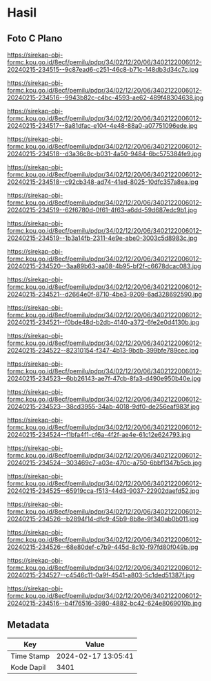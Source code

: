 # Hasil

## Foto C Plano

https://sirekap-obj-formc.kpu.go.id/8ecf/pemilu/pdpr/34/02/12/20/06/3402122006012-20240215-234515--9c87ead6-c251-46c8-b71c-148db3d34c7c.jpg

https://sirekap-obj-formc.kpu.go.id/8ecf/pemilu/pdpr/34/02/12/20/06/3402122006012-20240215-234516--9943b82c-c4bc-4593-ae62-489f48304638.jpg

https://sirekap-obj-formc.kpu.go.id/8ecf/pemilu/pdpr/34/02/12/20/06/3402122006012-20240215-234517--8a81dfac-e104-4e48-88a0-a07751096ede.jpg

https://sirekap-obj-formc.kpu.go.id/8ecf/pemilu/pdpr/34/02/12/20/06/3402122006012-20240215-234518--d3a36c8c-b031-4a50-9484-6bc575384fe9.jpg

https://sirekap-obj-formc.kpu.go.id/8ecf/pemilu/pdpr/34/02/12/20/06/3402122006012-20240215-234518--c92cb348-ad74-41ed-8025-10dfc357a8ea.jpg

https://sirekap-obj-formc.kpu.go.id/8ecf/pemilu/pdpr/34/02/12/20/06/3402122006012-20240215-234519--62f6780d-0f61-4f63-a6dd-59d687edc9b1.jpg

https://sirekap-obj-formc.kpu.go.id/8ecf/pemilu/pdpr/34/02/12/20/06/3402122006012-20240215-234519--1b3a14fb-2311-4e9e-abe0-3003c5d8983c.jpg

https://sirekap-obj-formc.kpu.go.id/8ecf/pemilu/pdpr/34/02/12/20/06/3402122006012-20240215-234520--3aa89b63-aa08-4b95-bf2f-c6678dcac083.jpg

https://sirekap-obj-formc.kpu.go.id/8ecf/pemilu/pdpr/34/02/12/20/06/3402122006012-20240215-234521--d2664e0f-8710-4be3-9209-6ad328692590.jpg

https://sirekap-obj-formc.kpu.go.id/8ecf/pemilu/pdpr/34/02/12/20/06/3402122006012-20240215-234521--f0bde48d-b2db-4140-a372-6fe2e0d4130b.jpg

https://sirekap-obj-formc.kpu.go.id/8ecf/pemilu/pdpr/34/02/12/20/06/3402122006012-20240215-234522--82310154-f347-4b13-9bdb-399bfe789cec.jpg

https://sirekap-obj-formc.kpu.go.id/8ecf/pemilu/pdpr/34/02/12/20/06/3402122006012-20240215-234523--6bb26143-ae7f-47cb-8fa3-d490e950b40e.jpg

https://sirekap-obj-formc.kpu.go.id/8ecf/pemilu/pdpr/34/02/12/20/06/3402122006012-20240215-234523--38cd3955-34ab-4018-9df0-de256eaf983f.jpg

https://sirekap-obj-formc.kpu.go.id/8ecf/pemilu/pdpr/34/02/12/20/06/3402122006012-20240215-234524--f1bfa4f1-cf6a-4f2f-ae4e-61c12e624793.jpg

https://sirekap-obj-formc.kpu.go.id/8ecf/pemilu/pdpr/34/02/12/20/06/3402122006012-20240215-234524--303469c7-a03e-470c-a750-6bbf1347b5cb.jpg

https://sirekap-obj-formc.kpu.go.id/8ecf/pemilu/pdpr/34/02/12/20/06/3402122006012-20240215-234525--65919cca-f513-44d3-9037-22902daefd52.jpg

https://sirekap-obj-formc.kpu.go.id/8ecf/pemilu/pdpr/34/02/12/20/06/3402122006012-20240215-234526--b2894f14-dfc9-45b9-8b8e-9f340ab0b011.jpg

https://sirekap-obj-formc.kpu.go.id/8ecf/pemilu/pdpr/34/02/12/20/06/3402122006012-20240215-234526--68e80def-c7b9-445d-8c10-f97fd80f049b.jpg

https://sirekap-obj-formc.kpu.go.id/8ecf/pemilu/pdpr/34/02/12/20/06/3402122006012-20240215-234527--c4546c11-0a9f-4541-a803-5c1ded51387f.jpg

https://sirekap-obj-formc.kpu.go.id/8ecf/pemilu/pdpr/34/02/12/20/06/3402122006012-20240215-234516--b4f76516-3980-4882-bc42-624e8069010b.jpg


## Metadata

| Key        | Value               |
| ---------- | ------------------- |
| Time Stamp | 2024-02-17 13:05:41 |
| Kode Dapil | 3401                |



